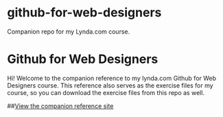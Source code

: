 # github-for-web-designers
Companion repo for my Lynda.com course.

Github for Web Designers
========================

Hi! Welcome to the companion reference to my lynda.com Github for Web Designers course. This reference also serves as the exercise files for my course, so you can download the exercise files from this repo as well.

##[View the companion reference site](http://chrispauley.github.io/github-for-web-designers/)

